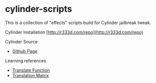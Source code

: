 cylinder-scripts
================

This is a collection of "effects" scripts build for Cylinder jailbreak tweak.

Cylinder Installation
[http://r333d.com/repo](http://r333d.com/repo)

Cylinder Source
* [Github Page](http://github.com/rweichler/cylinder)  

Learning references
* [Translate Function](http://processing.org/reference/translate_.html)
* [Translation Matrix](http://en.wikipedia.org/wiki/Translation_%28geometry%29)
